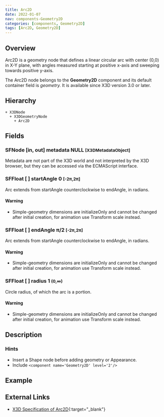 ```yaml
---
title: Arc2D
date: 2022-01-07
nav: components-Geometry2D
categories: [components, Geometry2D]
tags: [Arc2D, Geometry2D]
---
```

<style>
.post h3 {
  word-spacing: 0.2em;
}
</style>

## Overview

Arc2D is a geometry node that defines a linear circular arc with center (0,0) in X-Y plane, with angles measured starting at positive x-axis and sweeping towards positive y-axis.

The Arc2D node belongs to the **Geometry2D** component and its default container field is *geometry.* It is available since X3D version 3.0 or later.

## Hierarchy

```
+ X3DNode
  + X3DGeometryNode
    + Arc2D
```

## Fields

### SFNode [in, out] **metadata** NULL <small>[X3DMetadataObject]</small>

Metadata are not part of the X3D world and not interpreted by the X3D browser, but they can be accessed via the ECMAScript interface.

### SFFloat [ ] **startAngle** 0 <small>[-2π,2π]</small>

Arc extends from startAngle counterclockwise to endAngle, in radians.

#### Warning

- Simple-geometry dimensions are initializeOnly and cannot be changed after initial creation, for animation use Transform scale instead.

### SFFloat [ ] **endAngle** π/2 <small>[-2π,2π]</small>

Arc extends from startAngle counterclockwise to endAngle, in radians.

#### Warning

- Simple-geometry dimensions are initializeOnly and cannot be changed after initial creation, for animation use Transform scale instead.

### SFFloat [ ] **radius** 1 <small>(0,∞)</small>

Circle radius, of which the arc is a portion.

#### Warning

- Simple-geometry dimensions are initializeOnly and cannot be changed after initial creation, for animation use Transform scale instead.

## Description

### Hints

- Insert a Shape node before adding geometry or Appearance.
- Include `<component name='Geometry2D' level='2'/>`

## Example

<x3d-canvas src="https://create3000.github.io/media/examples/Geometry2D/Arc2D/Arc2D.x3d"></x3d-canvas>

## External Links

- [X3D Specification of Arc2D](https://www.web3d.org/documents/specifications/19775-1/V4.0/Part01/components/geometry2D.html#Arc2D){:target="_blank"}
